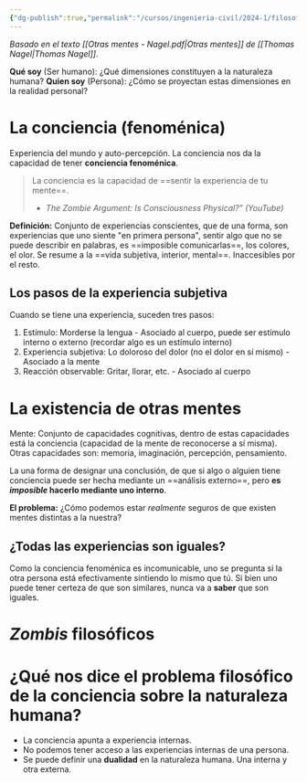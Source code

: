 ```yaml
---
{"dg-publish":true,"permalink":"/cursos/ingenieria-civil/2024-1/filosofia-para-que/unidad-i-introduccion-a-la-reflexion-antropologica-que-o-quien-soy/naturaleza-humana-y-conciencia-nagel/"}
---
```


_Basado en el texto [[Otras mentes - Nagel.pdf|Otras mentes]] de [[Thomas Nagel\|Thomas Nagel]]_.

**Qué soy** (Ser humano): ¿Qué dimensiones constituyen a la naturaleza humana?
**Quien soy** (Persona): ¿Cómo se proyectan estas dimensiones en la realidad personal?
# La conciencia (fenoménica)

Experiencia del mundo y auto-percepción. La conciencia nos da la capacidad de tener **conciencia fenoménica**.

> La conciencia es la capacidad de ==sentir la experiencia de tu mente==.
> - *The Zombie Argument: Is Consciousness Physical?” (YouTube)*

**Definición:**
Conjunto de experiencias conscientes, que de una forma, son experiencias que uno siente "en primera persona", sentir algo que no se puede describir en palabras, es ==imposible comunicarlas==, los colores, el olor.
Se resume a la ==vida subjetiva, interior, mental==. Inaccesibles por el resto.
## Los pasos de la experiencia subjetiva

Cuando se tiene una experiencia, suceden tres pasos:

1. Estímulo: Morderse la lengua - Asociado al cuerpo, puede ser estímulo interno o externo (recordar algo es un estímulo interno)
2. Experiencia subjetiva: Lo doloroso del dolor (no el dolor en sí mismo) - Asociado a la mente
3. Reacción observable: Gritar, llorar, etc. - Asociado al cuerpo
# La existencia de otras mentes

Mente: Conjunto de capacidades cognitivas, dentro de estas capacidades está la conciencia (capacidad de la mente de reconocerse a sí misma). Otras capacidades son: memoria, imaginación, percepción, pensamiento.

La una forma de designar una conclusión, de que si algo o alguien tiene conciencia puede ser hecha mediante un ==análisis externo==, pero **es *imposible* hacerlo mediante uno interno**.

**El problema:** ¿Cómo podemos estar _realmente_ seguros de que existen mentes distintas a la nuestra?

## ¿Todas las experiencias son iguales?

Como la conciencia fenoménica es incomunicable, uno se pregunta si la otra persona está efectivamente sintiendo lo mismo que tú. Si bien uno puede tener certeza de que son similares, nunca va a **saber** que son iguales.

# _Zombis_ filosóficos
# ¿Qué nos dice el problema filosófico de la conciencia sobre la naturaleza humana?
- La conciencia apunta a experiencia internas.
- No podemos tener acceso a las experiencias internas de una persona.
- Se puede definir una **dualidad** en la naturaleza humana. Una interna y otra externa.